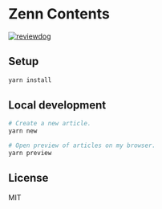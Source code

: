 # Zenn Contents

[![reviewdog](https://github.com/ysmtegsr/zenn-contents/actions/workflows/textlint.yaml/badge.svg)](https://github.com/ysmtegsr/zenn-contents/actions/workflows/textlint.yaml)
## Setup

```sh
yarn install
```

## Local development

```sh
# Create a new article.
yarn new

# Open preview of articles on my browser.
yarn preview
```

## License

MIT
